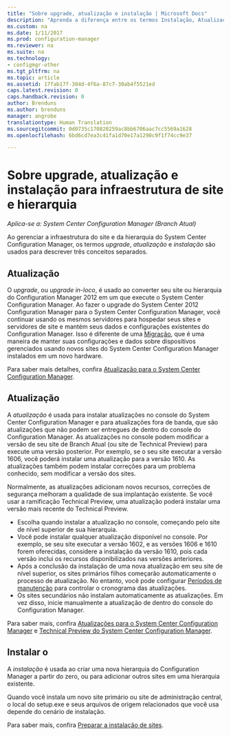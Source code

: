 ```yaml
---
title: "Sobre upgrade, atualização e instalação | Microsoft Docs"
description: "Aprenda a diferença entre os termos Instalação, Atualização e Upgrade ao gerenciar a infraestrutura do Configuration Manager."
ms.custom: na
ms.date: 1/11/2017
ms.prod: configuration-manager
ms.reviewer: na
ms.suite: na
ms.technology:
- configmgr-other
ms.tgt_pltfrm: na
ms.topic: article
ms.assetid: 17fab17f-304d-4f6a-87c7-30ab4f5521ed
caps.latest.revision: 0
caps.handback.revision: 0
author: Brenduns
ms.author: brenduns
manager: angrobe
translationtype: Human Translation
ms.sourcegitcommit: 0d0735c170820259ac8bb6706aac7cc5569a1628
ms.openlocfilehash: 6bd6cd7ea3c41fa1d70e17a1290c9f1f74cc9e37

---
```


# <a name="about-upgrade-update-and-install-for-site-and-hierarchy-infrastructure"></a>Sobre upgrade, atualização e instalação para infraestrutura de site e hierarquia

*Aplica-se a: System Center Configuration Manager (Branch Atual)*


Ao gerenciar a infraestrutura do site e da hierarquia do System Center Configuration Manager, os termos *upgrade*, *atualização* e *instalação* são usados para descrever três conceitos separados.

## <a name="upgrade"></a>Atualização
O *upgrade*, ou *upgrade in-loco*, é usado ao converter seu site ou hierarquia do Configuration Manager 2012 em um que execute o System Center Configuration Manager.
Ao fazer o upgrade do System Center 2012 Configuration Manager para o System Center Configuration Manager, você continuar usando os mesmos servidores para hospedar seus sites e servidores de site e mantém seus dados e configurações existentes do Configuration Manager.  Isso é diferente de uma [Migração](/sccm/core/migration/migrate-data-between-hierarchies), que é uma maneira de manter suas configurações e dados sobre dispositivos gerenciados usando novos sites do System Center Configuration Manager instalados em um novo hardware.

Para saber mais detalhes, confira [Atualização para o System Center Configuration Manager](/sccm/core/servers/deploy/install/upgrade-to-configuration-manager).



## <a name="update"></a>Atualização
A *atualização* é usada para instalar atualizações no console do System Center Configuration Manager e para atualizações fora de banda, que são atualizações que não podem ser entregues de dentro do console do Configuration Manager. As atualizações no console podem modificar a versão de seu site de Branch Atual (ou site de Technical Preview) para execute uma versão posterior. Por exemplo, se o seu site executar a versão 1606, você poderá instalar uma atualização para a versão 1610. As atualizações também podem instalar correções para um problema conhecido, sem modificar a versão dos sites.      

Normalmente, as atualizações adicionam novos recursos, correções de segurança melhoram a qualidade de sua implantação existente. Se você usar a ramificação Technical Preview, uma atualização poderá instalar uma versão mais recente do Technical Preview.
-   Escolha quando instalar a atualização no console, começando pelo site de nível superior de sua hierarquia.
- Você pode instalar qualquer atualização disponível no console. Por exemplo, se seu site executar a versão 1602, e as versões 1606 e 1610 forem oferecidas, considere a instalação da versão 1610, pois cada versão inclui os recursos disponibilizados nas versões anteriores.
- Após a conclusão da instalação de uma nova atualização em seu site de nível superior, os sites primários filhos começarão automaticamente o processo de atualização. No entanto, você pode configurar [Períodos de manutenção](/sccm/core/servers/manage/install-in-console-updates#a-namebkmkservicewindowa-service-windows-for-site-servers) para controlar o cronograma das atualizações.
- Os sites secundários não instalam automaticamente as atualizações. Em vez disso, inicie manualmente a atualização de dentro do console do Configuration Manager.

Para saber mais, confira [Atualizações para o System Center Configuration Manager](/sccm/core/servers/manage/updates) e [Technical Preview do System Center Configuration Manager](/sccm/core/get-started/technical-preview).



## <a name="install"></a>Instalar o
A *instalação* é usada ao criar uma nova hierarquia do Configuration Manager a partir do zero, ou para adicionar outros sites em uma hierarquia existente.  

Quando você instala um novo site primário ou site de administração central, o local do setup.exe e seus arquivos de origem relacionados que você usa depende do cenário de instalação.

Para saber mais, confira [Preparar a instalação de sites](/sccm/core/servers/deploy/install/prepare-to-install-sites).



<!--HONumber=Jan17_HO2-->


